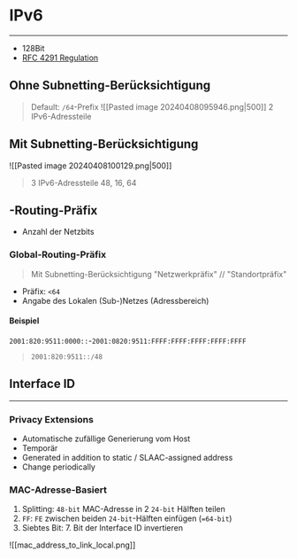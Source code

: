 # IPv6
___
- 128Bit
- [RFC 4291 Regulation](https://datatracker.ietf.org/doc/html/rfc4291)
## Ohne Subnetting-Berücksichtigung
> Default: `/64`-Prefix
![[Pasted image 20240408095946.png|500]]
> 2 IPv6-Adressteile
## Mit Subnetting-Berücksichtigung
![[Pasted image 20240408100129.png|500]]
> 3 IPv6-Adressteile
> 48, 16, 64
## -Routing-Präfix
- Anzahl der Netzbits
### Global-Routing-Präfix
> Mit Subnetting-Berücksichtigung
> "Netzwerkpräfix" // "Standortpräfix"
- Präfix: `<64`
- Angabe des Lokalen (Sub-)Netzes (Adressbereich)
#### Beispiel
`2001:820:9511:0000::`-`2001:0820:9511:FFFF:FFFF:FFFF:FFFF:FFFF`
> `2001:820:9511::/48`
## Interface ID
___
### Privacy Extensions
- Automatische zufällige Generierung vom Host
- Temporär
- Generated in addition to static / SLAAC-assigned address
- Change periodically
### MAC-Adresse-Basiert
1. Splitting: `48-bit` MAC-Adresse in 2 `24-bit` Hälften teilen
2. `FF`: `FE` zwischen beiden `24-bit`-Hälften einfügen (`=64-bit`)
3. Siebtes Bit: 7. Bit der Interface ID invertieren

![[mac_address_to_link_local.png]]